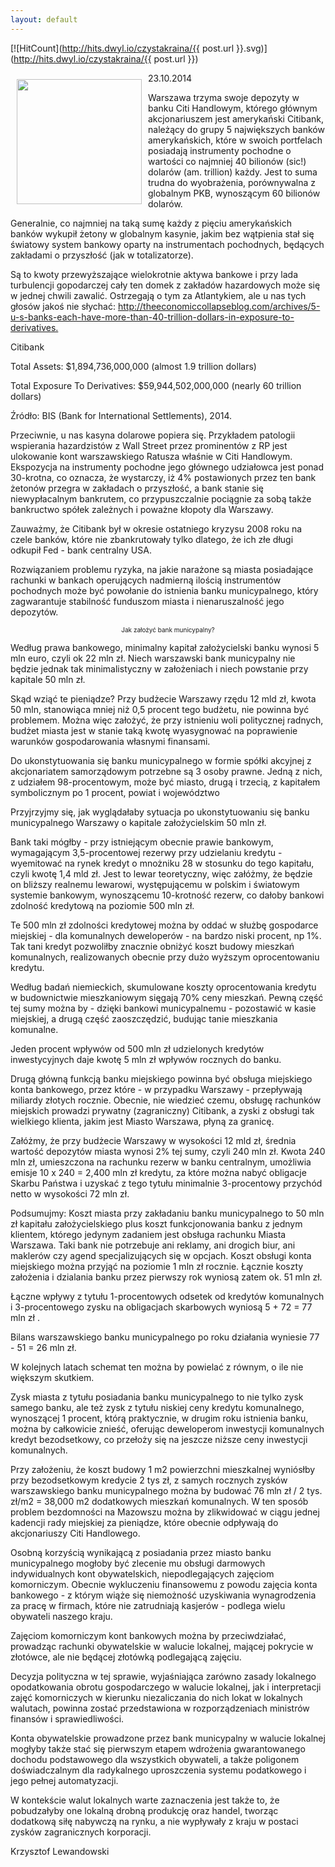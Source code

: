 ```yaml
---
layout: default
---
```


[![HitCount](http://hits.dwyl.io/czystakraina/{{ post.url }}.svg)](http://hits.dwyl.io/czystakraina/{{ post.url }})

<p><img src="{{site.baseurl}}\articles\pictures\465.citiwarszawa.jpg" align="left" style="margin: 10px 10px" width="200"><!--214-->
23.10.2014</p>
<p>Warszawa trzyma swoje depozyty w banku Citi Handlowym, którego głównym akcjonariuszem jest amerykański Citibank, należący do grupy 5 największych banków amerykańskich, które w swoich portfelach posiadają instrumenty pochodne o wartości co najmniej 40 bilionów (sic!) dolarów (am. trillion) każdy. Jest to suma trudna do wyobrażenia, porównywalna z globalnym PKB, wynoszącym 60 bilionów dolarów.</p>
<p>Generalnie, co najmniej na taką sumę każdy z pięciu amerykańskich banków wykupił żetony w globalnym kasynie, jakim bez wątpienia stał się światowy system bankowy oparty na instrumentach pochodnych, będących zakładami o przyszłość (jak w totalizatorze).</p>
<p>Są to kwoty przewyższające wielokrotnie aktywa bankowe i przy lada turbulencji gopodarczej cały ten domek z zakładów hazardowych może się w jednej chwili zawalić. Ostrzegają o tym za Atlantykiem, ale u nas tych głosów jakoś nie słychać: <a href="http://theeconomiccollapseblog.com/archives/5-u-s-banks-each-have-more-than-40-trillion-dollars-in-exposure-to-derivatives.">http://theeconomiccollapseblog.com/archives/5-u-s-banks-each-have-more-than-40-trillion-dollars-in-exposure-to-derivatives.</a></p>
<p>Citibank</p>
<p>Total Assets: $1,894,736,000,000 (almost 1.9 trillion dollars)</p>
<p>Total Exposure To Derivatives: $59,944,502,000,000 (nearly 60 trillion dollars)</p>
<p>Źródło: BIS (Bank for International Settlements), 2014.</p>
<p>Przeciwnie, u nas kasyna dolarowe popiera się. Przykładem patologii wspierania hazardzistów z Wall Street przez prominentów z RP jest ulokowanie kont warszawskiego Ratusza właśnie w Citi Handlowym. Ekspozycja na instrumenty pochodne jego głównego udziałowca jest ponad 30-krotna, co oznacza, że wystarczy, iż 4% postawionych przez ten bank żetonów przegra w zakładach o przyszłość, a bank stanie się niewypłacalnym bankrutem, co przypuszczalnie pociągnie za sobą także bankructwo spółek zależnych i poważne kłopoty dla Warszawy.</p>
<p>Zauważmy, że Citibank był w okresie ostatniego kryzysu 2008 roku na czele banków, które nie zbankrutowały tylko dlatego, że ich złe długi odkupił Fed - bank centralny USA.</p>
<p>Rozwiązaniem problemu ryzyka, na jakie narażone są miasta posiadające rachunki w bankach operujących nadmierną ilością instrumentów pochodnych może być powołanie do istnienia banku municypalnego, który zagwarantuje stabilność funduszom miasta i nienaruszalność jego depozytów.</p>
<p style="margin-top: 0px; margin-right: 0px; margin-left: 0px; text-align: center; font-size: 10px;">Jak założyć bank municypalny?</p>
<p>Według prawa bankowego, minimalny kapitał założycielski banku wynosi 5 mln euro, czyli ok 22 mln zł. Niech warszawski bank municypalny nie będzie jednak tak minimalistyczny w założeniach i niech powstanie przy kapitale 50 mln zł.</p>
<p>Skąd wziąć te pieniądze? Przy budżecie Warszawy rzędu 12 mld zł, kwota 50 mln, stanowiąca mniej niż 0,5 procent tego budżetu, nie powinna być problemem. Można więc założyć, że przy istnieniu woli politycznej radnych, budżet miasta jest w stanie taką kwotę wyasygnować na poprawienie warunków gospodarowania własnymi finansami.</p>
<p>Do ukonstytuowania się banku municypalnego w formie spółki akcyjnej z akcjonariatem samorządowym potrzebne są 3 osoby prawne. Jedną z nich, z udziałem 98-procentowym, może być miasto, drugą i trzecią, z kapitałem symbolicznym po 1 procent, powiat i województwo</p>
<p>Przyjrzyjmy się, jak wyglądałaby sytuacja po ukonstytuowaniu się banku municypalnego Warszawy o kapitale założycielskim 50 mln zł.</p>
<p>Bank taki mógłby - przy istniejącym obecnie prawie bankowym, wymagającym 3,5-procentowej rezerwy przy udzielaniu kredytu - wyemitować na rynek kredyt o mnożniku 28 w stosunku do tego kapitału, czyli kwotę 1,4 mld zł. Jest to lewar teoretyczny, więc załóżmy, że będzie on bliższy realnemu lewarowi, występującemu w polskim i światowym systemie bankowym, wynoszącemu 10-krotność rezerw, co dałoby bankowi zdolność kredytową na poziomie 500 mln zł.</p>
<p>Te 500 mln zł zdolności kredytowej można by oddać w służbę gospodarce miejskiej - dla komunalnych deweloperów - na bardzo niski procent, np 1%. Tak tani kredyt pozwoliłby znacznie obniżyć koszt budowy mieszkań komunalnych, realizowanych obecnie przy dużo wyższym oprocentowaniu kredytu.</p>
<p>Według badań niemieckich, skumulowane koszty oprocentowania kredytu w budownictwie mieszkaniowym sięgają 70% ceny mieszkań. Pewną część tej sumy można by - dzięki bankowi municypalnemu - pozostawić w kasie miejskiej, a drugą część zaoszczędzić, budując tanie mieszkania komunalne.</p>
<p>Jeden procent wpływów od 500 mln zł udzielonych kredytów inwestycyjnych daje kwotę 5 mln zł wpływów rocznych do banku.</p>
<p>Drugą główną funkcją banku miejskiego powinna być obsługa miejskiego konta bankowego, przez które - w przypadku Warszawy - przepływają miliardy złotych rocznie. Obecnie, nie wiedzieć czemu, obsługę rachunków miejskich prowadzi prywatny (zagraniczny) Citibank, a zyski z obsługi tak wielkiego klienta, jakim jest Miasto Warszawa, płyną za granicę.</p>
<p>Załóżmy, że przy budżecie Warszawy w wysokości 12 mld zł, średnia wartość depozytów miasta wynosi 2% tej sumy, czyli 240 mln zł. Kwota 240 mln zł, umieszczona na rachunku rezerw w banku centralnym, umożliwia emisje 10 x 240 = 2,400 mln zł kredytu, za które można nabyć obligacje Skarbu Państwa i uzyskać z tego tytułu minimalnie 3-procentowy przychód netto w wysokości 72 mln zł.</p>
<p>Podsumujmy: Koszt miasta przy zakładaniu banku municypalnego to 50 mln zł kapitału założycielskiego plus koszt funkcjonowania banku z jednym klientem, którego jedynym zadaniem jest obsługa rachunku Miasta Warszawa. Taki bank nie potrzebuje ani reklamy, ani drogich biur, ani maklerów czy agend specjalizujących się w opcjach. Koszt obsługi konta miejskiego można przyjąć na poziomie 1 mln zł rocznie. Łącznie koszty założenia i dzialania banku przez pierwszy rok wyniosą zatem ok. 51 mln zł.</p>
<p>Łączne wpływy z tytułu 1-procentowych odsetek od kredytów komunalnych i 3-procentowego zysku na obligacjach skarbowych wyniosą 5 + 72 = 77 mln zł .</p>
<p>Bilans warszawskiego banku municypalnego po roku działania wyniesie 77 - 51 = 26 mln zł.</p>
<p>W kolejnych latach schemat ten można by powielać z równym, o ile nie większym skutkiem.</p>
<p>Zysk miasta z tytułu posiadania banku municypalnego to nie tylko zysk samego banku, ale też zysk z tytułu niskiej ceny kredytu komunalnego, wynoszącej 1 procent, którą praktycznie, w drugim roku istnienia banku, można by całkowicie znieść, oferując deweloperom inwestycji komunalnych kredyt bezodsetkowy, co przełoży się na jeszcze niższe ceny inwestycji komunalnych.</p>
<p>Przy założeniu, że koszt budowy 1 m2 powierzchni mieszkalnej wyniósłby przy bezodsetkowym kredycie 2 tys zł, z samych rocznych zysków warszawskiego banku municypalnego można by budować 76 mln zł / 2 tys. zł/m2 = 38,000 m2 dodatkowych mieszkań komunalnych. W ten sposób problem bezdomności na Mazowszu można by zlikwidować w ciągu jednej kadencji rady miejskiej za pieniądze, które obecnie odpływają do akcjonariuszy Citi Handlowego.</p>
<p>Osobną korzyścią wynikającą z posiadania przez miasto banku municypalnego mogłoby być zlecenie mu obsługi darmowych indywidualnych kont obywatelskich, niepodlegających zajęciom komorniczym. Obecnie wykluczeniu finansowemu z powodu zajęcia konta bankowego - z którym wiąże się niemożność uzyskiwania wynagrodzenia za pracę w firmach, które nie zatrudniają kasjerów - podlega wielu obywateli naszego kraju.</p>
<p>Zajęciom komorniczym kont bankowych można by przeciwdziałać, prowadząc rachunki obywatelskie w walucie lokalnej, mającej pokrycie w złotówce, ale nie będącej złotówką podlegającą zajęciu.</p>
<p>Decyzja polityczna w tej sprawie, wyjaśniająca zarówno zasady lokalnego opodatkowania obrotu gospodarczego w walucie lokalnej, jak i interpretacji zajęć komorniczych w kierunku niezaliczania do nich lokat w lokalnych walutach, powinna zostać przedstawiona w rozporządzeniach ministrów finansów i sprawiedliwości.</p>
<p>Konta obywatelskie prowadzone przez bank municypalny w walucie lokalnej mogłyby także stać się pierwszym etapem wdrożenia gwarantowanego dochodu podstawowego dla wszystkich obywateli, a także poligonem doświadczalnym dla radykalnego uproszczenia systemu podatkowego i jego pełnej automatyzacji.</p>
<p>W kontekście walut lokalnych warte zaznaczenia jest także to, że pobudzałyby one lokalną drobną produkcję oraz handel, tworząc dodatkową siłę nabywczą na rynku, a nie wypływały z kraju w postaci zysków zagranicznych korporacji.</p>
<p>Krzysztof Lewandowski</p>